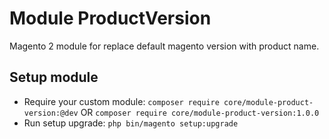 # Module ProductVersion

Magento 2 module for replace default magento version with product name.

## Setup module

- Require your custom module: `composer require core/module-product-version:@dev` OR `composer require core/module-product-version:1.0.0`
- Run setup upgrade: `php bin/magento setup:upgrade`
